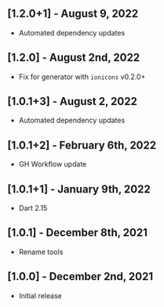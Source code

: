 ## [1.2.0+1] - August 9, 2022

* Automated dependency updates


## [1.2.0] - August 2nd, 2022

* Fix for generator with `ionicons` v0.2.0+


## [1.0.1+3] - August 2, 2022

* Automated dependency updates


## [1.0.1+2] - February 6th, 2022

* GH Workflow update


## [1.0.1+1] - January 9th, 2022

* Dart 2.15


## [1.0.1] - December 8th, 2021

* Rename tools


## [1.0.0] - December 2nd, 2021

* Initial release


